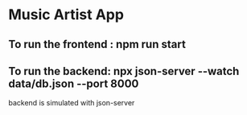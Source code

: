 # Music Artist App

To run the frontend : npm run start 
-------------------------------------
To run the backend: npx json-server --watch data/db.json --port 8000
-------------------------------------

backend is simulated with json-server

